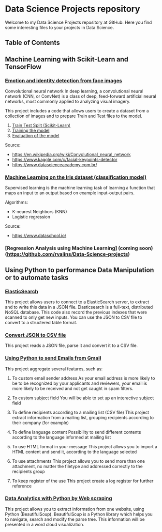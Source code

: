 # Data Science Projects repository
Welcome to my Data Science Projects repository at GitHub. Here you find some interesting files to your projects in Data Science.


## Table of Contents

## Machine	Learning with Scikit-Learn and TensorFlow 

### [Emotion and identity detection from face images](https://github.com/rvalins/Data-Science-projects/tree/master/emotion-identity-detection)

Convolutional neural network
In deep learning, a convolutional neural network (CNN, or ConvNet) is a class of deep, feed-forward artificial neural networks, most commonly applied to analyzing visual imagery.

This project includes a code that allows users to create a dataset from a collection of images and to prepare Train and Test files to the model.

1. [Train Test Spilt (Scikit-Learn)](https://github.com/rvalins/Data-Science-projects/blob/master/emotion-identity-detection/prepare_train_test%20dataframes.ipynb)
2. [Training the model](https://github.com/rvalins/Data-Science-projects/blob/master/emotion-identity-detection/emotion-identity-detection.ipynb)
3. [Evaluation of the model](https://github.com/rvalins/Data-Science-projects/blob/master/emotion-identity-detection/validating_model.ipynb)

Source: 
- https://en.wikipedia.org/wiki/Convolutional_neural_network
- https://www.kaggle.com/c/facial-keypoints-detector
- https://www.datascienceacademy.com.br/


### [Machine Learning on the Iris dataset (classification model)](https://github.com/rvalins/Data-Science-projects/blob/master/classification-models/classification_model.ipynb)
Supervised learning is the machine learning task of learning a function that maps an input to an output based on example input-output pairs.

Algorithms:
- K-nearest Neighbors (KNN)
- Logistic regression

Source:
- https://www.dataschool.io/


### [Regression Analysis using Machine Learning] (coming soon)(https://github.com/rvalins/Data-Science-projects)


## Using Python to performance Data Manipulation or to automate tasks

### [ElasticSearch](https://github.com/rvalins/Data-Science-projects/blob/master/elasticsearch/ElasticSearch_connection.ipynb)
This project allows users to connect to a ElasticSearch server, to extract and to write this data in a JSON file.
Elasticsearch is a full-text, distributed NoSQL database.
This code also record the previous indexes that were scanned to only get new inputs.
You can use the JSON to CSV file to convert to a structered table format.

### [Convert JSON to CSV file](https://github.com/rvalins/Data-Science-projects/blob/master/json_to_csv/json_to_csv-file.ipynb)
This project reads a JSON file, parse it and convert it to a CSV file.


### [Using Python to send Emails from Gmail](https://github.com/rvalins/Data-Science-projects/blob/master/send_email/send_email.ipynb)
This project aggregate several features, such as:
1. To custom email sender address
As your email address is more likely to be to be recognized by your applicants and reviewers, your email is more likely to be received and not get caught in spam filters.

2. To custom subject field
You will be able to set up an interactive subject field

3. To define recipients according to a mailing list (CSV file)
This project extract information from a mailing list, grouping recipients according to their company (for example)

4. To define language content
Possibility to send different contents according to the language informed at mailing list

5. To use HTML format in your message
This project allows you to import a HTML content and send it, according to the language selected

6. To use attachments
This project allows you to send more than one attachment, no matter the filetype and addressed correctly to the recipients group

7. To keep register of the use
This project create a log register for further reference


### [Data Analytics with Python by Web scraping](https://github.com/rvalins/Data-Science-projects/blob/master/webscraping/WebScraping.ipynb)
This project allows you to extract information from one website, using Python (BeautifulSoup).
BeautifulSoup is a Python library which helps you to navigate, search and modify the parse tree.
This information will be presented in a word cloud visualization.
